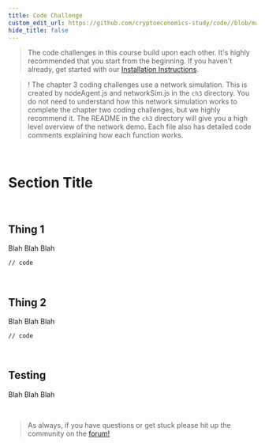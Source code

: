 ```yaml
---
title: Code Challenge
custom_edit_url: https://github.com/cryptoeconomics-study/code//blob/master/ch3/3.5/README.md
hide_title: false
---
```

<!-- This file is generated by /website/scripts/sync-util.js - changes will be overwritten! -->

> The code challenges in this course build upon each other. It's highly recommended that you start from the beginning. If you haven't already, get started with our [Installation Instructions](https://www.burrrata.ch/ces-website/docs/en/sync/dev-env-setup).

> ! The chapter 3 coding challenges use a network simulation. This is created by nodeAgent.js and networkSim.js in the `ch3` directory. You do not need to understand how this network simulation works to complete the chapter two coding challenges, but we highly recommend it. The README in the `ch3` directory will give you a high level overview of the network demo. Each file also has detailed code comments explaining how each function works.

<br />

# Section Title

<br />

## Thing 1

Blah Blah Blah
```
// code
```

<br />

## Thing 2

Blah Blah Blah
```
// code
```

<br />

## Testing

Blah Blah Blah

<br />

> As always, if you have questions or get stuck please hit up the community on the [forum!](https://forum.cryptoeconomics.study)
